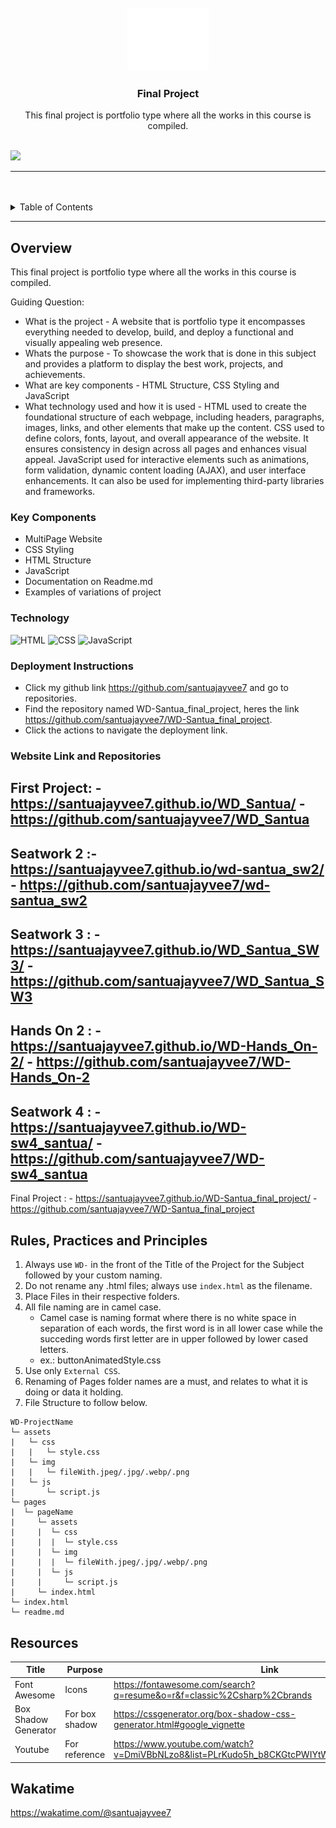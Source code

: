 <a name="readme-top">

<br/>

<br />
<div align="center">
  <a href="https://github.com/zyx-0314/">
  <!-- TODO: If you want to add logo or banner you can add it here -->
    <img src="./assets/img/nyebe_white.png" alt="Nyebe" width="130" height="100">
  </a>
<!-- TODO: Change Title to the name of the title of your Project -->
  <h3 align="center">Final Project</h3>
</div>
<!-- TODO: Make a short description -->
<div align="center">
  This final project is portfolio type where all the works in this course is compiled.
  
</div>

<br />

<!-- TODO: Change the zyx-0314 into your github username  -->
<!-- TODO: Change the WD-Template-Project into the same name of your folder -->
![](https://visit-counter.vercel.app/counter.png?santuajayvee7/WD-Santua_final_project)

---

<br />
<br />

<!-- TODO: If you want to add more layers for your readme -->
<details>
  <summary>Table of Contents</summary>
  <ol>
    <li>
      <a href="#overview">Overview</a>
      <ol>
        <li>
          <a href="#key-components">Key Components</a>
        </li>
        <li>
          <a href="#technology">Technology</a>
        </li>
      </ol>
    </li>
    <li>
      <a href="#rule,-practices-and-principles">Rules, Practices and Principles</a>
    </li>
    <li>
      <a href="#resources">Resources</a>
    </li>
  </ol>
</details>

---

## Overview

<!-- TODO: To be changed -->
<!-- The following are just sample -->
This final project is portfolio type where all the works in this course is compiled.

Guiding Question:
- What is the project - A website that is portfolio type it encompasses everything needed to develop, build, and deploy a functional and visually appealing web presence. 
- Whats the purpose - To showcase the work that is done in this subject and provides a platform to display the best work, projects, and achievements.
- What are key components - HTML Structure, CSS Styling and JavaScript
- What technology used and how it is used - HTML used to create the foundational structure of each webpage, including headers, paragraphs, images, links, and other elements that make up the content. CSS used to define colors, fonts, layout, and overall appearance of the website. It ensures consistency in design across all pages and enhances visual appeal. JavaScript used for interactive elements such as animations, form validation, dynamic content loading (AJAX), and user interface enhancements. It can also be used for implementing third-party libraries and frameworks.

### Key Components
<!-- TODO: List of Key Components -->
<!-- The following are just sample -->
- MultiPage Website
- CSS Styling 
- HTML Structure
- JavaScript
- Documentation on Readme.md
- Examples of variations of project

### Technology
<!-- TODO: List of Technology Used -->
![HTML](https://img.shields.io/badge/HTML-E34F26?style=for-the-badge&logo=html5&logoColor=white)
![CSS](https://img.shields.io/badge/CSS-1572B6?style=for-the-badge&logo=css3&logoColor=white)
![JavaScript](https://img.shields.io/badge/JavaScript-F7DF1E?style=for-the-badge&logo=javascript&logoColor=white)

### Deployment Instructions
  - Click my github link https://github.com/santuajayvee7 and go to repositories.
  - Find the repository named WD-Santua_final_project, heres the link https://github.com/santuajayvee7/WD-Santua_final_project.
  - Click the actions to navigate the deployment link.

### Website Link and Repositories
First Project: - https://santuajayvee7.github.io/WD_Santua/
               - https://github.com/santuajayvee7/WD_Santua
--------------------------------------------------------------------
Seatwork 2 :- https://santuajayvee7.github.io/wd-santua_sw2/
            - https://github.com/santuajayvee7/wd-santua_sw2
--------------------------------------------------------------------
Seatwork 3 : - https://santuajayvee7.github.io/WD_Santua_SW3/
             - https://github.com/santuajayvee7/WD_Santua_SW3
--------------------------------------------------------------------
Hands On 2 : - https://santuajayvee7.github.io/WD-Hands_On-2/
             - https://github.com/santuajayvee7/WD-Hands_On-2
--------------------------------------------------------------------
Seatwork 4 : - https://santuajayvee7.github.io/WD-sw4_santua/
             - https://github.com/santuajayvee7/WD-sw4_santua
--------------------------------------------------------------------
Final Project : - https://santuajayvee7.github.io/WD-Santua_final_project/
                - https://github.com/santuajayvee7/WD-Santua_final_project
                

## Rules, Practices and Principles
1. Always use `WD-` in the front of the Title of the Project for the Subject followed by your custom naming.
2. Do not rename any .html files; always use `index.html` as the filename.
3. Place Files in their respective folders.
4. All file naming are in camel case.
   - Camel case is naming format where there is no white space in separation of each words, the first word is in all lower case while the succeding words first letter are in upper followed by lower cased letters.
   - ex.: buttonAnimatedStyle.css
5. Use only `External CSS`.
6. Renaming of Pages folder names are a must, and relates to what it is doing or data it holding.
7. File Structure to follow below.

```
WD-ProjectName
└─ assets
|   └─ css
|   |   └─ style.css
|   └─ img
|   |   └─ fileWith.jpeg/.jpg/.webp/.png
|   └─ js
|       └─ script.js
└─ pages
|  └─ pageName
|     └─ assets
|     |  └─ css
|     |  |  └─ style.css
|     |  └─ img
|     |  |  └─ fileWith.jpeg/.jpg/.webp/.png
|     |  └─ js
|     |     └─ script.js
|     └─ index.html
└─ index.html
└─ readme.md
```

## Resources

<!-- TODO: Add References -->
| Title | Purpose | Link |
|-|-|-|
| Font Awesome | Icons | https://fontawesome.com/search?q=resume&o=r&f=classic%2Csharp%2Cbrands |
| Box Shadow Generator | For box shadow | https://cssgenerator.org/box-shadow-css-generator.html#google_vignette |
| Youtube | For reference | https://www.youtube.com/watch?v=DmiVBbNLzo8&list=PLrKudo5h_b8CKGtcPWIYtWmbTokv8QhlY&index=2|


## Wakatime
https://wakatime.com/@santuajayvee7

